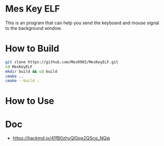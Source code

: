 # Mes Key ELF

This is an program that can help you send the keyboard and mouse signal to the background window.

# How to Build

```bash
git clone https://github.com/Mes0903/MesKeyELF.git
cd MesKeyELF
mkdir build && cd build
cmake ..
cmake --build .
```

# How to Use



# Doc

- https://hackmd.io/41fB0zhyQIGpe2QScq_NQw